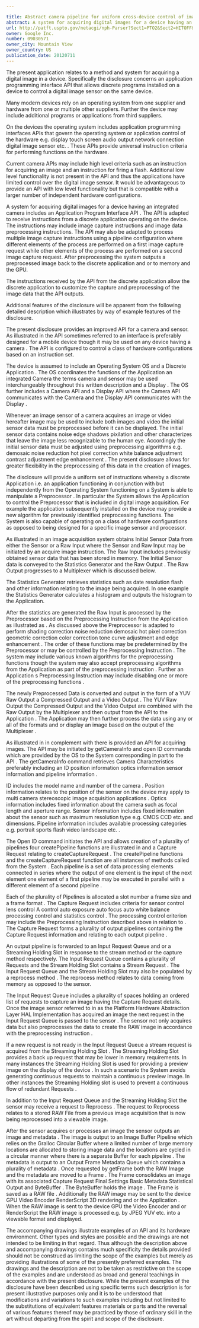 ```yaml
---

title: Abstract camera pipeline for uniform cross-device control of image capture and processing
abstract: A system for acquiring digital images for a device having an integrated camera includes an Application Program Interface (API). The API is adapted to receive preprocessing and other instructions from a discrete application operating on the device. The API is also adapted to process multiple image capture requests using a pipeline configuration.
url: http://patft.uspto.gov/netacgi/nph-Parser?Sect1=PTO2&Sect2=HITOFF&p=1&u=%2Fnetahtml%2FPTO%2Fsearch-adv.htm&r=1&f=G&l=50&d=PALL&S1=09030571&OS=09030571&RS=09030571
owner: Google Inc.
number: 09030571
owner_city: Mountain View
owner_country: US
publication_date: 20120711
---
```

The present application relates to a method and system for acquiring a digital image in a device. Specifically the disclosure concerns an application programming interface API that allows discrete programs installed on a device to control a digital image sensor on the same device.

Many modern devices rely on an operating system from one supplier and hardware from one or multiple other suppliers. Further the device may include additional programs or applications from third suppliers.

On the devices the operating system includes application programming interfaces APIs that govern the operating system or application control of the hardware e.g. display touch screen audio output network connection digital image sensor etc. . These APIs provide universal instruction criteria for performing functions on the hardware.

Current camera APIs may include high level criteria such as an instruction for acquiring an image and an instruction for firing a flash. Additional low level functionality is not present in the API and thus the applications have limited control over the digital image sensor. It would be advantageous to provide an API with low level functionality but that is compatible with a larger number of independent hardware configurations.

A system for acquiring digital images for a device having an integrated camera includes an Application Program Interface API . The API is adapted to receive instructions from a discrete application operating on the device. The instructions may include image capture instructions and image data preprocessing instructions. The API may also be adapted to process multiple image capture instructions using a pipeline configuration where different elements of the process are performed on a first image capture request while other elements of the process are performed on a second image capture request. After preprocessing the system outputs a preprocessed image back to the discrete application and or to memory and the GPU.

The instructions received by the API from the discrete application allow the discrete application to customize the capture and preprocessing of the image data that the API outputs.

Additional features of the disclosure will be apparent from the following detailed description which illustrates by way of example features of the disclosure.

The present disclosure provides an improved API for a camera and sensor. As illustrated in the API sometimes referred to an interface is preferably designed for a mobile device though it may be used on any device having a camera . The API is configured to control a class of hardware configurations based on an instruction set.

The device is assumed to include an Operating System OS and a Discrete Application . The OS coordinates the functions of the Application an integrated Camera the terms camera and sensor may be used interchangeably throughout this written description and a Display . The OS further includes a Camera API and a Display API where the Camera API communicates with the Camera and the Display API communicates with the Display .

Whenever an image sensor of a camera acquires an image or video hereafter image may be used to include both images and video the initial sensor data must be preprocessed before it can be displayed. The initial sensor data contains noise edge shadows pixilation and other characterizes that leave the image less recognizable to the human eye. Accordingly the initial sensor data must be adjusted using preprocessing algorithms e.g. demosaic noise reduction hot pixel correction white balance adjustment contrast adjustment edge enhancement . The present disclosure allows for greater flexibility in the preprocessing of this data in the creation of images.

The disclosure will provide a uniform set of instructions whereby a discrete Application i.e. an application functioning in conjunction with but independently from the Operating System functioning on a System is able to manipulate a Preprocessor . In particular the System allows the Application to control the Preprocessor that is included in digital image acquisition. For example the application subsequently installed on the device may provide a new algorithm for previously identified preprocessing functions. The System is also capable of operating on a class of hardware configurations as opposed to being designed for a specific image sensor and processor.

As illustrated in an image acquisition system obtains Initial Sensor Data from either the Sensor or a Raw Input where the Sensor and Raw Input may be initiated by an acquire image instruction. The Raw Input includes previously obtained sensor data that has been stored in memory. The Initial Sensor data is conveyed to the Statistics Generator and the Raw Output . The Raw Output progresses to a Multiplexer which is discussed below.

The Statistics Generator retrieves statistics such as date resolution flash and other information relating to the image being acquired. In one example the Statistics Generator calculates a histogram and outputs the histogram to the Application.

After the statistics are generated the Raw Input is processed by the Preprocessor based on the Preprocessing Instruction from the Application as illustrated as . As discussed above the Preprocessor is adapted to perform shading correction noise reduction demosaic hot pixel correction geometric correction color correction tone curve adjustment and edge enhancement . The order of these functions may be predetermined by the Preprocessor or may be controlled by the Preprocessing Instruction . The system may include various known algorithms for the preprocessing functions though the system may also accept preprocessing algorithms from the Application as part of the preprocessing instruction . Further an Application s Preprocessing Instruction may include disabling one or more of the preprocessing functions .

The newly Preprocessed Data is converted and output in the form of a YUV Raw Output a Compressed Output and a Video Output . The YUV Raw Output the Compressed Output and the Video Output are combined with the Raw Output by the Multiplexer and then output from the API to the Application . The Application may then further process the data using any or all of the formats and or display an image based on the output of the Multiplexer .

As illustrated in in complement with there is provided an API for acquiring images. The API may be initiated by getCameraInfo and open ID commands which are provided by the OS to the System corresponding in part to the API . The getCameraInfo command retrieves Camera Characteristics preferably including an ID position information optics information sensor information and pipeline information .

ID includes the model name and number of the camera . Position information relates to the position of the sensor on the device may apply to multi camera stereoscopic image acquisition applications . Optics information includes fixed information about the camera such as focal length and aperture range. Sensor information includes fixed information about the sensor such as maximum resolution type e.g. CMOS CCD etc. and dimensions. Pipeline information includes available processing categories e.g. portrait sports flash video landscape etc. .

The Open ID command initiates the API and allows creation of a plurality of pipelines four createPipeline functions are illustrated in and a Capture Request relating to createCaptureRequest . The createPipeline functions and the createCaptureRequest function are all instances of methods called from the System . Each pipeline is a set of data processing elements connected in series where the output of one element is the input of the next element one element of a first pipeline may be executed in parallel with a different element of a second pipeline .

Each of the plurality of Pipelines is allocated a slot number a frame size and a frame format . The Capture Request includes criteria for sensor control lens control A control auto exposure auto focus auto white balance processing control and statistics control . The processing control criterion may include the Preprocessing Instruction described above in relation to . The Capture Request forms a plurality of output pipelines containing the Capture Request information and relating to each output pipeline .

An output pipeline is forwarded to an Input Request Queue and or a Streaming Holding Slot in response to the stream method or the capture method respectively. The Input Request Queue contains a plurality of Requests and the Stream Holding Slot contains a Stream Request . The Input Request Queue and the Stream Holding Slot may also be populated by a reprocess method . The reprocess method relates to data coming from memory as opposed to the sensor.

The Input Request Queue includes a plurality of spaces holding an ordered list of requests to capture an image having the Capture Request details. Once the image sensor referred to in as the Platform Hardware Abstraction Layer HAL Implementation has acquired an image the next request in the Input Request Queue is passed to the sensor . The sensor not only acquires data but also preprocesses the data to create the RAW image in accordance with the preprocessing instruction .

If a new request is not ready in the Input Request Queue a stream request is acquired from the Streaming Holding Slot . The Streaming Holding Slot provides a back up request that may be lower in memory requirements. In many instances the Streaming Holding Slot is used for providing a preview image on the display of the device . In such a scenario the System avoids generating continuous requests to maintain a continuous preview image. In other instances the Streaming Holding slot is used to prevent a continuous flow of redundant Requests .

In addition to the Input Request Queue and the Streaming Holding Slot the sensor may receive a request to Reprocess . The request to Reprocess relates to a stored RAW File from a previous image acquisition that is now being reprocessed into a viewable image.

After the sensor acquires or processes an image the sensor outputs an image and metadata . The image is output to an Image Buffer Pipeline which relies on the Gralloc Circular Buffer where a limited number of large memory locations are allocated to storing image data and the locations are cycled in a circular manner where there is a separate Buffer for each pipeline . The metadata is output to an Output Frame Metadata Queue which contains a plurality of metadata . Once requested by getFrame both the RAW Image and the metadata are moved to a Frame . The Frame consolidates an image with its associated Capture Request Final Settings Basic Metadata Statistical Output and ByteBuffer . The ByteBuffer holds the image . The Frame is saved as a RAW file . Additionally the RAW image may be sent to the device GPU Video Encoder RenderScript 3D rendering and or the Application . When the RAW image is sent to the device GPU the Video Encoder and or RenderScript the RAW image is processed e.g. by JPEG YUV etc. into a viewable format and displayed.

The accompanying drawings illustrate examples of an API and its hardware environment. Other types and styles are possible and the drawings are not intended to be limiting in that regard. Thus although the description above and accompanying drawings contains much specificity the details provided should not be construed as limiting the scope of the examples but merely as providing illustrations of some of the presently preferred examples. The drawings and the description are not to be taken as restrictive on the scope of the examples and are understood as broad and general teachings in accordance with the present disclosure. While the present examples of the disclosure have been described using specific terms such description is for present illustrative purposes only and it is to be understood that modifications and variations to such examples including but not limited to the substitutions of equivalent features materials or parts and the reversal of various features thereof may be practiced by those of ordinary skill in the art without departing from the spirit and scope of the disclosure.

